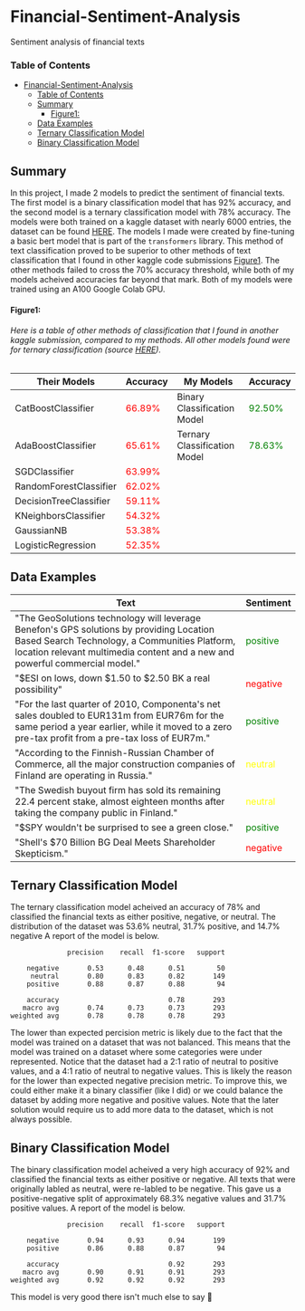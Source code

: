 # Financial-Sentiment-Analysis
Sentiment analysis of financial texts
### Table of Contents
- [Financial-Sentiment-Analysis](#financial-sentiment-analysis)
    - [Table of Contents](#table-of-contents)
  - [Summary](#summary)
      - [Figure1:](#figure1)
  - [Data Examples](#data-examples)
  - [Ternary Classification Model](#ternary-classification-model)
  - [Binary Classification Model](#binary-classification-model)


## Summary
In this project, I made 2 models to predict the sentiment of financial texts. The first model is a binary classification model that has 92% accuracy, and the second model is a ternary classification model with 78% accuracy. The models were both trained on a kaggle dataset with nearly 6000 entries, the dataset can be found [HERE](https://www.kaggle.com/datasets/sbhatti/financial-sentiment-analysis). The models I made were created by fine-tuning a basic bert model that is part of the `transformers` library. This method of text classification proved to be superior to other methods of text classification that I found in other kaggle code submissions [Figure1](#figure1). The other methods failed to cross the 70% accuracy threshold, while both of my models acheived accuracies far beyond that mark. Both of my models were trained using an A100 Google Colab GPU.

#### Figure1:
###### Here is a table of other methods of classification that I found in another kaggle submission, compared to my methods. All other models found were for ternary classification (source [HERE](https://www.kaggle.com/code/chibss/financial-sentiment-analysis)).


| Their Models                       | Accuracy    | My Models                       | Accuracy    |
| ----------------------------| ----------- | ----------------------------| ----------- |
| CatBoostClassifier           | <font color="red">66.89%</font>      | Binary Classification Model | <font color="green">92.50%</font>         |
| AdaBoostClassifier           | <font color="red">65.61%</font>      | Ternary Classification Model| <font color="green">78.63%</font>         |
| SGDClassifier                | <font color="red">63.99%</font>       |                             |             |
| RandomForestClassifier       | <font color="red">62.02%</font>       |                             |             |
| DecisionTreeClassifier       | <font color="red">59.11%</font>       |                             |             |
| KNeighborsClassifier         | <font color="red">54.32%</font>       |                             |             |
| GaussianNB                   | <font color="red">53.38%</font>       |                             |             |
| LogisticRegression           | <font color="red">52.35%</font>       |                             |             |

## Data Examples

| Text                                                                                                      | Sentiment  |
|-----------------------------------------------------------------------------------------------------------|------------|
| "The GeoSolutions technology will leverage Benefon's GPS solutions by providing Location Based Search Technology, a Communities Platform, location relevant multimedia content and a new and powerful commercial model." | <span style="color:green">positive</span>   |
| "$ESI on lows, down $1.50 to $2.50 BK a real possibility"                                                  | <span style="color:red">negative</span>   |
| "For the last quarter of 2010, Componenta's net sales doubled to EUR131m from EUR76m for the same period a year earlier, while it moved to a zero pre-tax profit from a pre-tax loss of EUR7m." | <span style="color:green">positive</span>   |
| "According to the Finnish-Russian Chamber of Commerce, all the major construction companies of Finland are operating in Russia." | <span style="color:yellow">neutral</span>    |
| "The Swedish buyout firm has sold its remaining 22.4 percent stake, almost eighteen months after taking the company public in Finland." | <span style="color:yellow">neutral</span>    |
| "$SPY wouldn't be surprised to see a green close."                                                        | <span style="color:green">positive</span>   |
| "Shell's $70 Billion BG Deal Meets Shareholder Skepticism."                                               | <span style="color:red">negative</span>   |

## Ternary Classification Model 
The ternary classification model acheived an accuracy of 78% and classified the financial texts as either positive, negative, or neutral. The distribution of the dataset was 53.6% neutral, 31.7% positive, and 14.7% negative A report of the model is below.
```
              precision    recall  f1-score   support

    negative       0.53      0.48      0.51        50
     neutral       0.80      0.83      0.82       149
    positive       0.88      0.87      0.88        94

    accuracy                           0.78       293
   macro avg       0.74      0.73      0.73       293
weighted avg       0.78      0.78      0.78       293
```
The lower than expected percision metric is likely due to the fact that the model was trained on a dataset that was not balanced. This means that the model was trained on a dataset where some categories were under represented. Notice that the dataset had a 2:1 ratio of neutral to positive values, and a 4:1 ratio of neutral to negative values. This is likely the reason for the lower than expected negative precision metric. To improve this, we could either make it a binary classifier (like I did) or we could balance the dataset by adding more negative and positive values. Note that the later solution would require us to add more data to the dataset, which is not always possible.

## Binary Classification Model
The binary classification model acheived a very high accuracy of 92% and classified the financial texts as either positive or negative. All texts that were originally labled as neutral, were re-labled to be negative. This gave us a positive-negative split of approximately 68.3% negative values and 31.7% positive values. A report of the model is below.


```
              precision    recall  f1-score   support

    negative       0.94      0.93      0.94       199
    positive       0.86      0.88      0.87        94

    accuracy                           0.92       293
   macro avg       0.90      0.91      0.91       293
weighted avg       0.92      0.92      0.92       293
```
This model is very good there isn't much else to say 🙂

